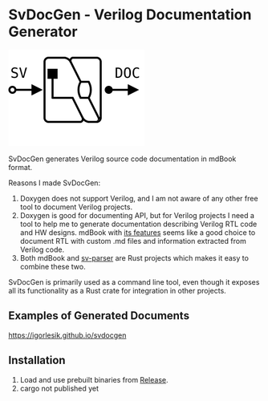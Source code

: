 # SvDocGen - Verilog Documentation Generator

![Logo](assets/images/logo.svg)

SvDocGen generates Verilog source code documentation in mdBook format.

Reasons I made SvDocGen:

1. Doxygen does not support Verilog, and I am not aware of
   any other free tool to document Verilog projects.
2. Doxygen is good for documenting API, but for Verilog projects
   I need a tool to help me to generate documentation
   describing Verilog RTL code and HW designs.
   mdBook with [its features](https://rust-lang.github.io/mdBook/format/mdbook.html)
   seems like a good choice to document RTL with custom .md files
   and information extracted from Verilog code.
3. Both mdBook and [sv-parser](https://github.com/dalance/sv-parser)
   are Rust projects which makes it easy to combine these two.


SvDocGen is primarily used as a command line tool,
even though it exposes all its functionality as a Rust crate
for integration in other projects.

## Examples of Generated Documents

https://igorlesik.github.io/svdocgen

## Installation

1. Load and use prebuilt binaries
   from [Release](https://github.com/igorlesik/svdocgen/releases).
2. cargo not published yet

<!--hidden notes
Github action to build binaries for releases:
https://github.com/marketplace/actions/rust-release-binary
end of hidden notes-->